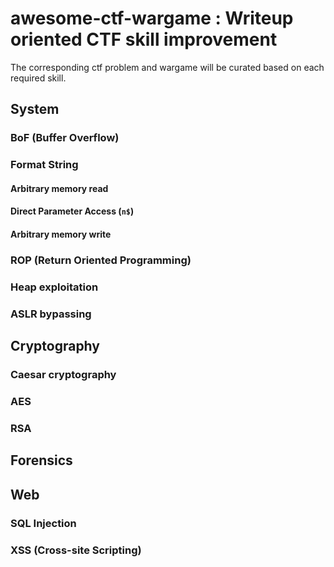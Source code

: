 # awesome-ctf-wargame : Writeup oriented CTF skill improvement

The corresponding ctf problem and wargame will be curated based on each required skill.


## System

### BoF (Buffer Overflow)


### Format String

#### Arbitrary memory read

#### Direct Parameter Access (`n$`)

#### Arbitrary memory write


### ROP (Return Oriented Programming)


### Heap exploitation


### ASLR bypassing



## Cryptography

### Caesar cryptography

### AES

### RSA


## Forensics


## Web

### SQL Injection

### XSS (Cross-site Scripting)





